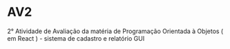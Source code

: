 # AV2
2° Atividade de Avaliação da matéria de Programação Orientada à Objetos ( em React ) - sistema de cadastro e relatório GUI
